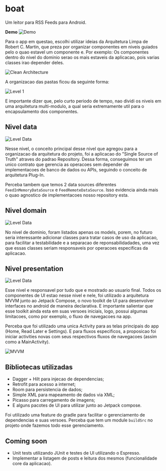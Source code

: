 # boat
Um leitor para RSS Feeds para Android.

**Demo**
![Demo](docs/demo.gif)

Para o app em questao, escolhi utilizar ideias da Arquitetura Limpa de Robert C. Martin, que preza por organizar componentes em niveis guiados pelo o quao estavel um componente e. Por exemplo: Os componentes dentro do nivel do dominio serao os mais estaveis da aplicacao, pois varias classes irao depender deles.

![Clean Architecture](docs/clean-arch.png)

A organizacao das pastas ficou da seguinte forma:

![Level 1 ](docs/level-1.jpg)

E importante dizer que, pelo curto periodo de tempo, nao dividi os niveis em uma arquitetura multi-modulo, a qual seria extremamente util para o encapsulamento dos componentes.


## Nivel data

![Level Data](docs/level-data.jpg)

Nesse nivel, o conceito principal desse nivel que agregou para a organizacao da arquitetura do projeto, foi a aplicacao do "Single Source of Truth" atraves do padrao Repository. Dessa forma, conseguimos ter um unico contrato que gerencia as operacoes sem depender de implementacoes de banco de dados ou APIs, seguindo o conceito de arquitetura Plug-In.

Perceba tambem que temos 2 data sources diferentes `FeedInMemoryDataSource` e `FeedRemoteDataSource`. Isso evidencia ainda mais o quao agnostico de implementacoes nosso repository esta.

## Nivel domain

![Level Data](docs/level-domain.jpg)

No nivel de dominio, foram listados apenas os models, porem, no futuro seria interessante adicionar classes para tratar casos de uso da aplicacao, para facilitar a testabilidade e a separacao de reponsabilidadades, uma vez que essas classes seriam responsaveis por operacoes especificas da aplicacao.

## Nivel presentation

![Level Data](docs/level-presentation.jpg)

Esse nivel e responsavel por tudo que e mostrado ao usuario final. Todos os componentes de UI estao nesse nivel e nele, foi utilizado a arquitetura MVVM junto ao Jetpack Compose, o novo toolkit de UI para desenvolver interfaces no android de maneira declarativa. E importante salientar que esse toolkit ainda esta em suas versoes iniciais, logo, possui algumas limitacoes, como por exemplo, o fluxo de navegacoes na app.

Perceba que foi utilizado uma unica Activity para as telas principais do app (Home, Read Later e Settings). E para fluxos especificos, a proposicao foi iniciar activities novas com seus respectivos fluxos de navegacoes (assim como a MainActivity).

![MVVM](docs/mvvm.png)

## Bibliotecas utilizadas

- Dagger + Hilt para injecao de dependencias;
- Retrofit para acesso a internet;
- Room para persistencia de dados;
- Simple XML para mapeamento de dados via XML;
- Picasso para carregamento de imagens;
- E alguns pacotes de UI para utilizar junto ao Jetpack compose.

Foi utilizado uma feature do gradle para facilitar o gerenciamento de dependencias e suas versoes. Perceba que tem um module `buildSrc` no projeto onde fazemos todo esse gerenciamento.

## Coming soon

- Unit tests utilizando JUnit e testes de UI utilizando o Espresso.
- Implementar a listagem de posts e leitura dos mesmos (funcionalidade core da aplicacao).
